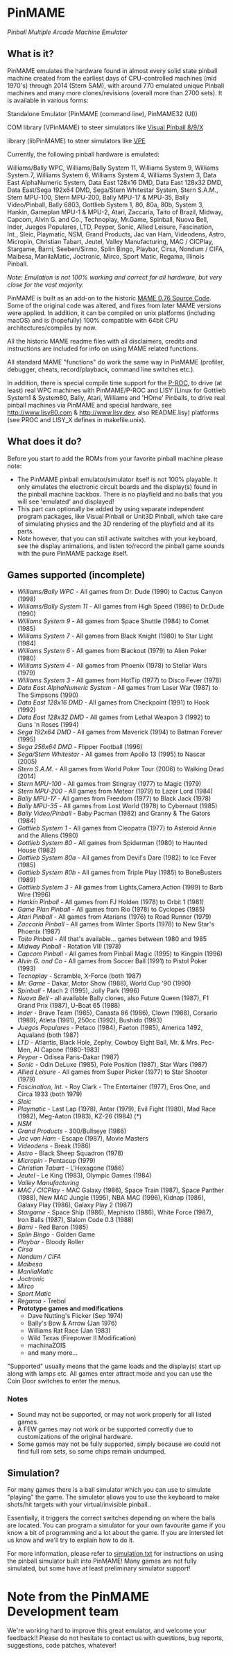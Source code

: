 # PinMAME

*Pinball Multiple Arcade Machine Emulator*

## What is it?

PinMAME emulates the hardware found in almost every solid state pinball machine created from
the earliest days of CPU-controlled machines (mid 1970's) through 2014 (Stern SAM),
with around 770 emulated unique Pinball machines and many more clones/revisions (overall more than 2700 sets).
It is available in various forms:

Standalone Emulator (PinMAME (command line), PinMAME32 (UI))

COM library (VPinMAME) to steer simulators like [Visual Pinball 8/9/X](https://github.com/vpinball/vpinball)

library (libPinMAME) to steer simulators like [VPE](https://github.com/freezy/VisualPinball.Engine)

Currently, the following pinball hardware is emulated:

Williams/Bally WPC, Williams/Bally System 11, Williams System 9, Williams System 7,
Williams System 6, Williams System 4, Williams System 3,
Data East AlphaNumeric System, Data East 128x16 DMD, Data East 128x32 DMD,
Data East/Sega 192x64 DMD, Sega/Stern Whitestar System, Stern S.A.M., Stern MPU-100, Stern MPU-200,
Bally MPU-17 & MPU-35, Bally Video/Pinball, Bally 6803,
Gottlieb System 1, 80, 80a, 80b, System 3, Hankin, Gameplan MPU-1 & MPU-2, Atari,
Zaccaria, Taito of Brazil, Midway, Capcom, Alvin G. and Co., Technoplay, Mr.Game, Spinball,
Nuova Bell, Inder, Juegos Populares, LTD, Peyper, Sonic, Allied Leisure, Fascination, Int.,
Sleic, Playmatic, NSM, Grand Products, Jac van Ham, Videodens, Astro, Micropin,
Christian Tabart, Jeutel, Valley Manufacturing, MAC / CICPlay, Stargame, Barni,
Seeben/Sirmo, Splin Bingo, Playbar, Cirsa, Nondum / CIFA, Maibesa, ManilaMatic, Joctronic, Mirco,
Sport Matic, Regama, Illinois Pinball.

*Note: Emulation is not 100% working and correct for all hardware, but very close for the vast majority.*

PinMAME is built as an add-on to the historic [MAME 0.76 Source Code](https://github.com/mamedev/historic-mame). Some of the original code was altered, and fixes from later MAME versions were applied. In addition, it can be compiled on unix platforms (including macOS) and is (hopefully) 100% compatible with 64bit CPU architectures/compiles by now.

All the historic MAME readme files with all disclaimers, credits and instructions are included for
info on using MAME related functions.

All standard MAME "functions" do work the same way in PinMAME (profiler, debugger, cheats,
record/playback, command line switches etc.).

In addition, there is special compile time support for the [P-ROC](http://www.pinballcontrollers.com),
to drive (at least) real WPC machines with PinMAME/P-ROC and LISY (Linux for Gottlieb System1 &
System80, Bally, Atari, Williams and 'HOme' Pinballs, to drive real pinball machines via
PinMAME and special hardware, see http://www.lisy80.com & http://www.lisy.dev, also README.lisy)
platforms (see PROC and LISY_X defines in makefile.unix).

## What does it do?

Before you start to add the ROMs from your favorite pinball machine please note:

- The PinMAME pinball emulator/simulator itself is not 100% playable. It only emulates the electronic circuit boards and the display(s) found in the pinball machine backbox. There is no playfield and no balls that you will see 'emulated' and displayed!
- This part can optionally be added by using separate independent program packages, like Visual Pinball or Unit3D Pinball, which take care of simulating physics and the 3D rendering of the playfield and all its parts.
- Note however, that you can still activate switches with your keyboard, see the display animations,
and listen to/record the pinball game sounds with the pure PinMAME package itself.

## Games supported (incomplete)

- *Williams/Bally WPC* - All games from Dr. Dude (1990) to Cactus Canyon (1998)
- *Williams/Bally System 11* - All games from High Speed (1986) to Dr.Dude (1990)
- *Williams System 9* - All games from Space Shuttle (1984) to Comet (1985)
- *Williams System 7* - All games from Black Knight (1980) to Star Light (1984)
- *Williams System 6* - All games from Blackout (1979) to Alien Poker (1980)
- *Williams System 4* - All games from Phoenix (1978) to Stellar Wars (1979)
- *Williams System 3* - All games from HotTip (1977) to Disco Fever (1978)
- *Data East AlphaNumeric System* - All games from Laser War (1987) to The Simpsons (1990)
- *Data East 128x16 DMD* - All games from Checkpoint (1991) to Hook (1992)
- *Data East 128x32 DMD* - All games from Lethal Weapon 3 (1992) to Guns 'n Roses (1994)
- *Sega 192x64 DMD* - All games from Maverick (1994) to Batman Forever (1995)
- *Sega 256x64 DMD* - Flipper Football (1996)
- *Sega/Stern Whitestar* - All games from Apollo 13 (1995) to Nascar (2005)
- *Stern S.A.M.* - All games from World Poker Tour (2006) to Walking Dead (2014)
- *Stern MPU-100* - All games from Stingray (1977) to Magic (1979)
- *Stern MPU-200* - All games from Meteor (1979) to Lazer Lord (1984)
- *Bally MPU-17* - All games from Freedom (1977) to Black Jack (1978)
- *Bally MPU-35* - All games from Lost World (1978) to Cybernaut (1985)
- *Bally Video/Pinball* - Baby Pacman (1982) and Granny & The Gators (1984)
- *Gottlieb System 1* - All games from Cleopatra (1977) to Asteroid Annie and the Aliens (1980)
- *Gottlieb System 80* - All games from Spiderman (1980) to Haunted House (1982)
- *Gottlieb System 80a* - All games from Devil's Dare (1982) to Ice Fever (1985)
- *Gottlieb System 80b* - All games from Triple Play (1985) to BoneBusters (1989)
- *Gottlieb System 3* - All games from Lights,Camera,Action (1989) to Barb Wire (1996)
- *Hankin Pinball* - All games from FJ Holden (1978) to Orbit 1 (1981)
- *Game Plan Pinball* - All games from Rio (1978) to Cyclopes (1985)
- *Atari Pinball* - All games from Atarians (1976) to Road Runner (1979)
- *Zaccaria Pinball* - All games from Winter Sports (1978) to New Star's Phoenix (1987)
- *Taito Pinball* - All that's available... games between 1980 and 1985
- *Midway Pinball* - Rotation VIII (1978)
- *Capcom Pinball* - All games from Pinball Magic (1995) to Kingpin (1996)
- *Alvin G. and Co* - All games from Soccer Ball (1991) to Pistol Poker (1993)
- *Tecnoplay* - Scramble, X-Force (both 1987)
- *Mr. Game* - Dakar, Motor Show (1988), World Cup '90 (1990)
- *Spinball* - Mach 2 (1995), Jolly Park (1996)
- *Nuova Bell* - all available Bally clones, also Future Queen (1987), F1 Grand Prix (1987), U-Boat 65 (1988)
- *Inder* - Brave Team (1985), Canasta 86 (1986), Clown (1988), Corsario (1989), Atleta (1991), 250cc (1992), Bushido (1993)
- *Juegos Populares* - Petaco (1984), Faeton (1985), America 1492, Aqualand (both 1987)
- *LTD* - Atlantis, Black Hole, Zephy, Cowboy Eight Ball, Mr. & Mrs. Pec-Men, Al Capone (1980-1983)
- *Peyper* - Odisea Paris-Dakar (1987)
- *Sonic* - Odin DeLuxe (1985), Pole Position (1987), Star Wars (1987)
- *Allied Leisure* - All games from Super Picker (1977) to Star Shooter (1979)
- *Fascination, Int.* - Roy Clark - The Entertainer (1977), Eros One, and Circa 1933 (both 1979)
- *Sleic*
- *Playmatic* - Last Lap (1978), Antar (1979), Evil Fight (1980), Mad Race (1982), Meg-Aaton (1983), KZ-26 (1984) (*)
- *NSM*
- *Grand Products* - 300/Bullseye (1986)
- *Jac van Ham* - Escape (1987), Movie Masters
- *Videodens* - Break (1986)
- *Astro* - Black Sheep Squadron (1978)
- *Micropin* - Pentacup (1979)
- *Christian Tabart* - L'Hexagone (1986)
- *Jeutel* - Le King (1983), Olympic Games (1984)
- *Valley Manufacturing*
- *MAC / CICPlay* - MAC Galaxy (1986), Space Train (1987), Space Panther (1988), New MAC Jungle (1995), NBA MAC (1996), Kidnap (1986), Galaxy Play (1986), Galaxy Play 2 (1987)
- *Stargame* - Space Ship (1986), Mephisto (1986), White Force (1987), Iron Balls (1987), Slalom Code 0.3 (1988)
- *Barni* - Red Baron (1985)
- *Splin Bingo* -  Golden Game
- *Playbar* - Bloody Roller
- *Cirsa*
- *Nondum / CIFA*
- *Maibesa*
- *ManilaMatic*
- *Joctronic*
- *Mirco*
- *Sport Matic*
- *Regama* - Trebol
- **Prototype games and modifications**
  - Dave Nutting's Flicker (Sep 1974)
  - Bally's Bow & Arrow (Jan 1976)
  - Williams Rat Race (Jan 1983)
  - Wild Texas (Firepower II Modification)
  - machinaZOIS
  - and many more...

"Supported" usually means that the game loads and the display(s) start up along with lamps etc. All games
enter attract mode and you can use the Coin Door switches to enter the menus.

### Notes

- Sound may not be supported, or may not work properly for all listed games.
- A FEW games may not work or be supported correctly due to customizations of the original hardware.
- Some games may not be fully supported, simply because we could not find full rom sets, so some chips remain undumped.

## Simulation?

For many games there is a ball simulator which you can use to simulate "playing" the game. The simulator allows you to use the keyboard to make shots/hit targets with your virtual/invisible pinball..

Essentially, it triggers the correct switches depending on where the balls are located. You can program a simulator for your own favourite game if you know a bit of programming and a lot about the game. If you are intersted let us know and we'll try to explain how to do it.

For more information, please refer to [simulation.txt](release/simulation.txt) for instructions on using the pinball simulator built into PinMAME! Many games are not fully simulated, but some have at least preliminary simulator support!

# Note from the PinMAME Development team

We're working hard to improve this great emulator, and welcome your feedback!! Please do not hesitate to contact us with questions, bug reports, suggestions, code patches, whatever!
